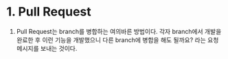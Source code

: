 # 1. Pull Request
1. Pull Request는 branch를 병합하는 여의바른 방법이다. 각자 branch에서 개발을 완료한 후 이런 기능을 개발했으니 다른 branch에 병합을 해도 될까요? 라는 요청 메시지를 보내는 것이다.